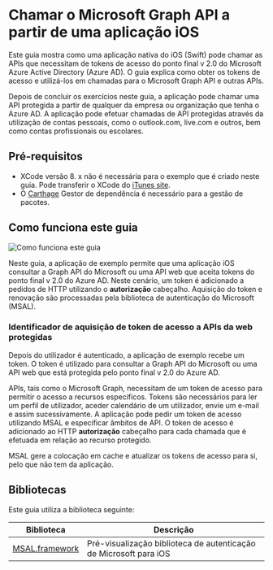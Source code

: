 
# <a name="call-the-microsoft-graph-api-from-an-ios-application"></a>Chamar o Microsoft Graph API a partir de uma aplicação iOS

Este guia mostra como uma aplicação nativa do iOS (Swift) pode chamar as APIs que necessitam de tokens de acesso do ponto final v 2.0 do Microsoft Azure Active Directory (Azure AD). O guia explica como obter os tokens de acesso e utilizá-los em chamadas para o Microsoft Graph API e outras APIs.

Depois de concluir os exercícios neste guia, a aplicação pode chamar uma API protegida a partir de qualquer da empresa ou organização que tenha o Azure AD. A aplicação pode efetuar chamadas de API protegidas através da utilização de contas pessoais, como o outlook.com, live.com e outros, bem como contas profissionais ou escolares.

## <a name="prerequisites"></a>Pré-requisitos
- XCode versão 8. x não é necessária para o exemplo que é criado neste guia. Pode transferir o XCode do [iTunes site](https://geo.itunes.apple.com/us/app/xcode/id497799835?mt=12 "XCode transferir URL").
- O [Carthage](https://github.com/Carthage/Carthage) Gestor de dependência é necessário para a gestão de pacotes.

## <a name="how-this-guide-works"></a>Como funciona este guia

![Como funciona este guia](media/active-directory-develop-guidedsetup-ios-introduction/iosintro.png)

Neste guia, a aplicação de exemplo permite que uma aplicação iOS consultar a Graph API do Microsoft ou uma API web que aceita tokens do ponto final v 2.0 do Azure AD. Neste cenário, um token é adicionado a pedidos de HTTP utilizando o **autorização** cabeçalho. Aquisição do token e renovação são processadas pela biblioteca de autenticação do Microsoft (MSAL).


### <a name="handle-token-acquisition-for-access-to-protected-web-apis"></a>Identificador de aquisição de token de acesso a APIs da web protegidas

Depois do utilizador é autenticado, a aplicação de exemplo recebe um token. O token é utilizado para consultar a Graph API do Microsoft ou uma API web que está protegida pelo ponto final v 2.0 do Azure AD.

APIs, tais como o Microsoft Graph, necessitam de um token de acesso para permitir o acesso a recursos específicos. Tokens são necessários para ler um perfil de utilizador, aceder calendário de um utilizador, envie um e-mail e assim sucessivamente. A aplicação pode pedir um token de acesso utilizando MSAL e especificar âmbitos de API. O token de acesso é adicionado ao HTTP **autorização** cabeçalho para cada chamada que é efetuada em relação ao recurso protegido.

MSAL gere a colocação em cache e atualizar os tokens de acesso para si, pelo que não tem da aplicação.


## <a name="libraries"></a>Bibliotecas

Este guia utiliza a biblioteca seguinte:

|Biblioteca|Descrição|
|---|---|
|[MSAL.framework](https://github.com/AzureAD/microsoft-authentication-library-for-objc)|Pré-visualização biblioteca de autenticação de Microsoft para iOS|

